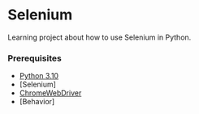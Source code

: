 # Selenium

Learning project about how to use Selenium in Python.

### Prerequisites

- [Python 3.10](https://www.example.com)
- [Selenium]
- [ChromeWebDriver](https://chromedriver.chromium.org/downloads)
- [Behavior]